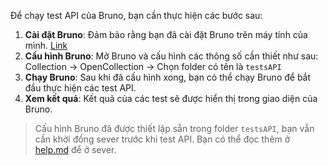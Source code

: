 Để chạy test API của Bruno, bạn cần thực hiện các bước sau:
1. **Cài đặt Bruno**: Đảm bảo rằng bạn đã cài đặt Bruno trên máy tính của mình. [Link](https://www.usebruno.com/downloads)
2. **Cấu hình Bruno**: Mở Bruno và cấu hình các thông số cần thiết như sau: Collection -> OpenCollection -> Chọn folder có tên là `testsAPI`
3. **Chạy Bruno**: Sau khi đã cấu hình xong, bạn có thể chạy Bruno để bắt đầu thực hiện các test API.
4. **Xem kết quả**: Kết quả của các test sẽ được hiển thị trong giao diện của Bruno.

> Cấu hình Bruno đã được thiết lập sẵn trong folder `testsAPI`, bạn vẫn cần khởi đồng sever trước khi test API.
> Bạn có thể đọc thêm ở [help.md](../docs/help.md) để ở sever.
